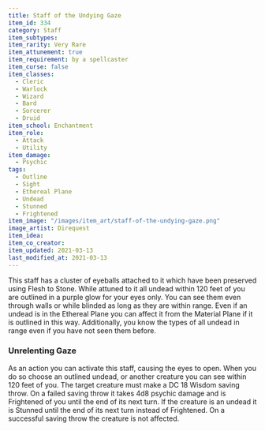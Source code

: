 ```yaml
---
title: Staff of the Undying Gaze
item_id: 334
category: Staff
item_subtypes: 
item_rarity: Very Rare
item_attunement: true
item_requirement: by a spellcaster
item_curse: false
item_classes: 
  - Cleric
  - Warlock
  - Wizard
  - Bard
  - Sorcerer
  - Druid
item_school: Enchantment
item_role: 
  - Attack
  - Utility
item_damage: 
  - Psychic
tags:
  - Outline
  - Sight
  - Ethereal Plane
  - Undead
  - Stunned
  - Frightened
item_image: "/images/item_art/staff-of-the-undying-gaze.png"
image_artist: Direquest
item_idea: 
item_co_creator: 
item_updated: 2021-03-13
last_modified_at: 2021-03-13
---
```


This staff has a cluster of eyeballs attached to it which have been preserved using <magic-spell>Flesh to Stone</magic-spell>. While attuned to it all undead within 120 feet of you are outlined in a purple glow for your eyes only. You can see them even through walls or while blinded as long as they are within range. Even if an undead is in the Ethereal Plane you can affect it from the Material Plane if it is outlined in this way. Additionally, you know the types of all undead in range even if you have not seen them before.

### Unrelenting Gaze
As an action you can activate this staff, causing the eyes to open. When you do so choose an outlined undead, or another creature you can see within 120 feet of you. The target creature must make a DC 18 Wisdom saving throw. On a failed saving throw it takes 4d8 psychic damage and is Frightened of you until the end of its next turn. If the creature is an undead it is Stunned until the end of its next turn instead of Frightened. On a successful saving throw the creature is not affected.

